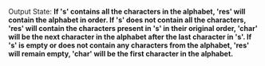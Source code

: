 Output State: **If 's' contains all the characters in the alphabet, 'res' will contain the alphabet in order. If 's' does not contain all the characters, 'res' will contain the characters present in 's' in their original order, 'char' will be the next character in the alphabet after the last character in 's'. If 's' is empty or does not contain any characters from the alphabet, 'res' will remain empty, 'char' will be the first character in the alphabet.**